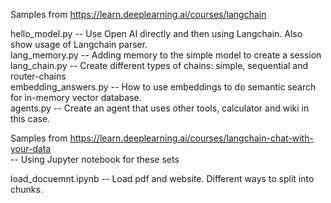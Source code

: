   
Samples from https://learn.deeplearning.ai/courses/langchain  
  
hello_model.py  -- Use Open AI directly and then using Langchain. Also show usage of Langchain parser.   
lang_memory.py  -- Adding memory to the simple model to create a session  
lang_chain.py   -- Create different types of chains: simple, sequential and router-chains  
embedding_answers.py    -- How to use embeddings to do semantic search for in-memory vector database.   
agents.py       -- Create an agent that uses other tools, calculator and wiki in this case.  


Samples from https://learn.deeplearning.ai/courses/langchain-chat-with-your-data  
-- Using Jupyter notebook for these sets  
  
load_docuemnt.ipynb     -- Load pdf and website.  Different ways to split into chunks.  
  